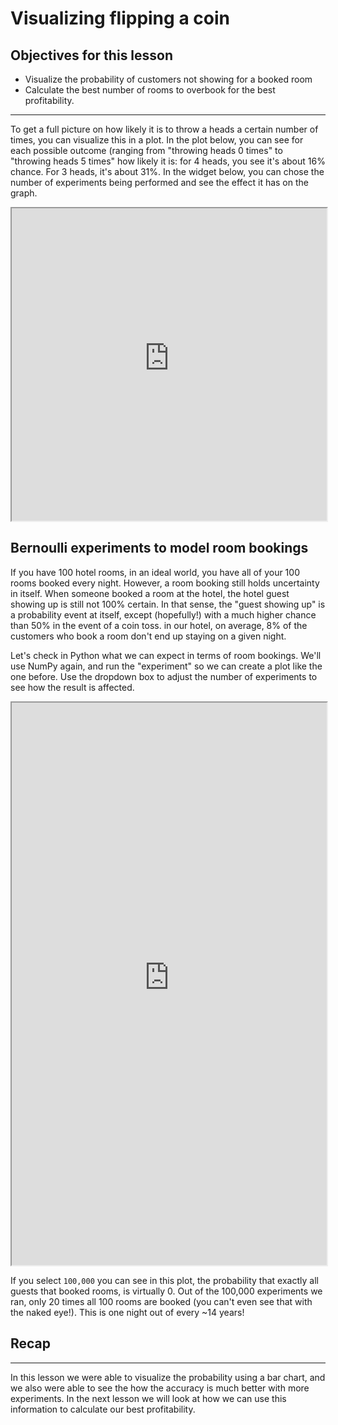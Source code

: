 # Visualizing flipping a coin

## Objectives for this lesson

- Visualize the probability of customers not showing for a booked room
- Calculate the best number of rooms to overbook for the best profitability.
***

To get a full picture on how likely it is to throw a heads a certain number of times, you can visualize this in a plot. In the plot below, you can see for each possible outcome (ranging from "throwing heads 0 times" to "throwing heads 5 times" how likely it is: for 4 heads, you see it's about 16% chance. For 3 heads, it's about 31%. In the widget below, you can chose the number of experiments being performed and see the effect it has on the graph.

<iframe height="500px" width="100%" src="https://learn-co-curriculum.github.io/dsc-overbooking-try-experience-widgets/widget_1.html"></iframe>

## Bernoulli experiments to model room bookings

If you have 100 hotel rooms, in an ideal world, you have all of your 100 rooms booked every night.
However, a room booking still holds uncertainty in itself. When someone booked a room at the hotel, the hotel guest showing up is still not 100% certain. In that sense, the "guest showing up" is a probability event at itself, except (hopefully!) with a much higher chance than 50% in the event of a coin toss. in our hotel, on average, 8% of the customers who book a room don't end up staying on a given night.

Let's check in Python what we can expect in terms of room bookings. We'll use NumPy again, and run the "experiment" so we can create a plot like the one before. Use the dropdown box to adjust the number of experiments to see how the result is affected.

<iframe height="900px" width="100%" src="https://learn-co-curriculum.github.io/dsc-overbooking-try-experience-widgets/widget_2.html"></iframe>

If you select `100,000` you can see in this plot, the probability that exactly all guests that booked rooms, is virtually 0. Out of the 100,000 experiments we ran, only 20 times all 100 rooms are booked (you can't even see that with the naked eye!). This is one night out of every ~14 years!

## Recap

***

In this lesson we were able to visualize the probability using a bar chart, and we also were able to see the how the accuracy is much better with more experiments. In the next lesson we will look at how we can use this information to calculate our best profitability.

